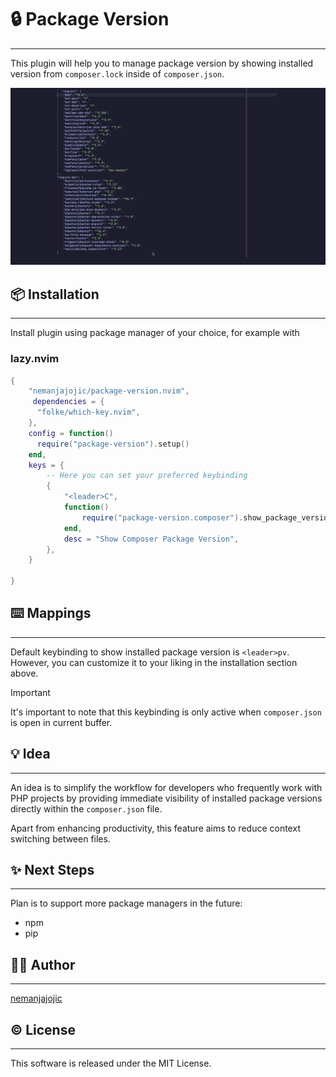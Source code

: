 # 🔒 Package Version

---

This plugin will help you to manage package version by showing installed version
from `composer.lock` inside of `composer.json`.

![Package version](/images/package-version.gif)

## 📦 Installation

---

Install plugin using package manager of your choice, for example with

### lazy.nvim

```lua
{
    "nemanjajojic/package-version.nvim",
     dependencies = {
      "folke/which-key.nvim",
    },
    config = function()
      require("package-version").setup()
    end,
    keys = {
        -- Here you can set your preferred keybinding
        {
            "<leader>C",
            function()
                require("package-version.composer").show_package_version_virtual_text()
            end,
            desc = "Show Composer Package Version",
        },
    }

}
```

## ⌨️ Mappings

---

Default keybinding to show installed package version is `<leader>pv`. However,
you can customize it to your liking in the installation section above.

> [!IMPORTANT]  
> It's important to note that this keybinding is only active
> when `composer.json` is open in current buffer.

## 💡 Idea

---

An idea is to simplify the workflow for developers who frequently work with
PHP projects by providing immediate visibility of installed package versions directly
within the `composer.json` file.

Apart from enhancing productivity, this feature aims to reduce
context switching between files.

## ✨ Next Steps

---

Plan is to support more package managers in the future:

- npm
- pip

## 👨‍💻 Author

---

[nemanjajojic](https://github.com/nemanjajojic)

## © License

---

This software is released under the MIT License.
